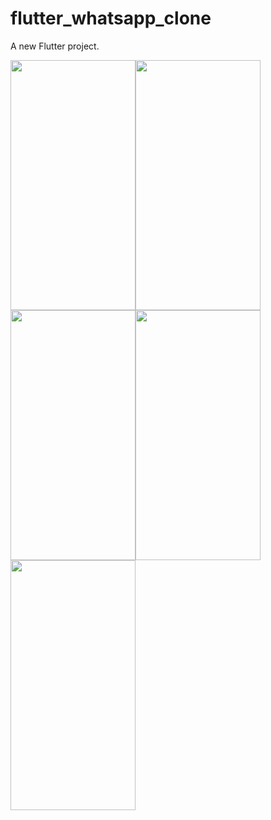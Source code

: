 # flutter_whatsapp_clone

A new Flutter project.
 
 
<img src="https://user-images.githubusercontent.com/26844387/169635682-f888b758-87df-47b4-827d-1fe6300e3de2.png" width="200" height="400" /><img src="https://user-images.githubusercontent.com/26844387/169635680-30347ea1-c211-4b3a-b21f-5b6325e5a0af.png" width="200" height="400" /><img src="https://user-images.githubusercontent.com/26844387/169635673-fddc6bc8-221f-4e47-b989-599758ab3149.png" width="200" height="400" /><img src="https://user-images.githubusercontent.com/26844387/169635684-c2ba575f-088a-4f7e-a5b0-0f9b1eac474e.png" width="200" height="400" /><img src="https://user-images.githubusercontent.com/26844387/169635686-57543cd8-a497-4564-b192-5128a706d6ee.png" width="200" height="400" />

